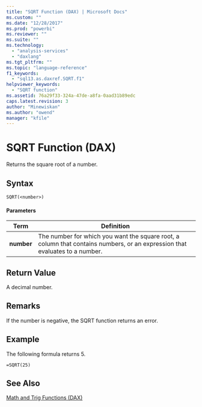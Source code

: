 ```yaml
---
title: "SQRT Function (DAX) | Microsoft Docs"
ms.custom: ""
ms.date: "12/28/2017"
ms.prod: "powerbi"
ms.reviewer: ""
ms.suite: ""
ms.technology: 
  - "analysis-services"
  - "daxlang"
ms.tgt_pltfrm: ""
ms.topic: "language-reference"
f1_keywords: 
  - "sql13.as.daxref.SQRT.f1"
helpviewer_keywords: 
  - "SQRT function"
ms.assetid: 76a29f33-324a-47de-a8fa-0aad31b89edc
caps.latest.revision: 3
author: "Minewiskan"
ms.author: "owend"
manager: "kfile"
---
```

# SQRT Function (DAX)
Returns the square root of a number.  
  
## Syntax  
  
```  
SQRT(<number>)  
```  
  
#### Parameters  
  
|Term|Definition|  
|--------|--------------|  
|**number**|The number for which you want the square root, a column that contains numbers, or an expression that evaluates to a number.|  
  
## Return Value  
A decimal number.  
  
## Remarks  
If the number is negative, the SQRT function returns an error.  
  
## Example  
The following formula returns 5.  
  
```  
=SQRT(25)  
```  
  
## See Also  
[Math and Trig Functions &#40;DAX&#41;](math-and-trig-functions-dax.md)  
  

